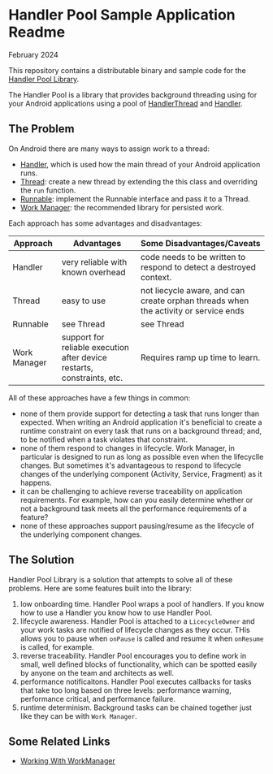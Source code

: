 # Handler Pool Sample Application Readme
February 2024

This repository contains a distributable binary and sample code for the 
[Handler Pool Library](https://github.com/AesirMachina/HandlerPool).

The Handler Pool is a library that provides background threading using for your Android 
applications using a pool of [HandlerThread](https://developer.android.com/reference/android/os/HandlerThread)
and [Handler](https://developer.android.com/reference/android/os/Handler).

## The Problem

On Android there are many ways to assign work to a thread:

* [Handler](https://developer.android.com/reference/android/os/Handler), which is used how the main thread of your Android application runs.
* [Thread](https://developer.android.com/reference/kotlin/java/lang/Thread): create a new thread by extending the this class and overriding the ```run``` function.
* [Runnable](https://developer.android.com/reference/kotlin/java/lang/Runnable): implement the Runnable interface and pass it to a Thread.
* [Work Manager](https://developer.android.com/topic/libraries/architecture/workmanager): the recommended library for persisted work. 

Each approach has some advantages and disadvantages: 

| Approach | Advantages | Some Disadvantages/Caveats                                                          |
|----------|------------|-------------------------------------------------------------------------------------|
| Handler | very reliable with known overhead | code needs to be written to respond to detect a destroyed context.          |
| Thread | easy to use | not liecycle aware, and can create orphan threads when the activity or service ends |
| Runnable | see Thread | see Thread                                                                          |
| Work Manager | support for reliable execution after device restarts, constraints, etc. | Requires ramp up time to learn.                                                     |

All of these approaches have a few things in common: 

* none of them provide support for detecting a task that runs longer than expected.  When writing an Android application it's beneficial to create a runtime constraint on every task that runs on a background thread; and, to be notified when a task violates that constraint.
* none of them respond to changes in lifecycle. Work Manager, in particular is designed to run as long as possible even when the lifecyclle changes. But sometimes it's advantageous to respond to lifecycle changes of the underlying component (Activity, Service, Fragment) as it happens.
* it can be challenging to achieve reverse traceability on application requirements. For example, how can you easily determine whether or not a background task meets all the performance requirements of a feature?
* none of these approaches support pausing/resume as the lifecycle of the underlying component changes. 

## The Solution

Handler Pool Library is a solution that attempts to solve all of these problems. Here are some features built into the library:

1. low onboarding time. Handler Pool wraps a pool of handlers. If you know how to use a Handler you know how to use Handler Pool.
2. lifecycle awareness. Handler Pool is attached to a ```LicecycleOwner``` and your work tasks are notified of lifecycle changes as they occur. THis allows you to pause when ```onPause``` is called and resume it when ```onResume``` is called, for example.
3. reverse traceability. Handler Pool encourages you to define work in small, well defined blocks of functionality, which can be spotted easily by anyone on the team and architects as well.
4. performance notificaitons. Handler Pool executes callbacks for tasks that take too long based on three levels: performance warning, performance critical, and performance failure.
5. runtime determinism. Background tasks can be chained together just like they can be with ```Work Manager```.


## Some Related Links

* [Working With WorkManager](https://www.youtube.com/watch?v=83a4rYXsDs0)
